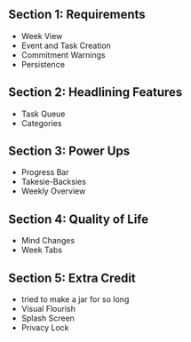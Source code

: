 ## Section 1: Requirements
- Week View
- Event and Task Creation
- Commitment Warnings
- Persistence

## Section 2: Headlining Features
- Task Queue
- Categories


## Section 3: Power Ups
- Progress Bar
- Takesie-Backsies
- Weekly Overview


## Section 4: Quality of Life
- Mind Changes
- Week Tabs

## Section 5: Extra Credit
- tried to make a jar for so long
- Visual Flourish
- Splash Screen
- Privacy Lock
